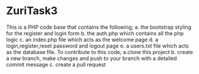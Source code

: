 # ZuriTask3
This is a PHP code base that contains the following;
a. the bootstrap styling for the register and login form
b. the auth.php which contains all the php logic
c. an index.php file which acts as the welcome page
d. a login,register,reset password and logout page
e. a users.txt file which acts as the database file. 
To contribute to this code; a.clone this project
b. create a new branch, make changes and push to your branch with a detailed commit message
c. create a pull request
